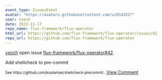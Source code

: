 ```yaml
---
event_type: IssuesEvent
avatar: "https://avatars.githubusercontent.com/u/814322?"
user: vsoch
date: 2022-11-17
repo_name: flux-framework/flux-operator
html_url: https://github.com/flux-framework/flux-operator/issues/42
repo_url: https://github.com/flux-framework/flux-operator
---
```


<a href='https://github.com/vsoch' target='_blank'>vsoch</a> open issue <a href='https://github.com/flux-framework/flux-operator/issues/42' target='_blank'>flux-framework/flux-operator#42</a>.

<p>Add shellcheck to pre-commit</p><small>See https://github.com/koalaman/shellcheck-precommit...</small><a href='https://github.com/flux-framework/flux-operator/issues/42' target='_blank'>View Comment</a>
